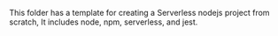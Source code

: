 This folder has a template for creating a Serverless nodejs project from scratch, It includes node, npm, serverless, and jest.
